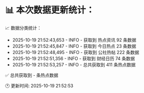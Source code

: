 📊 本次数据更新统计：
==========================

📈 数据分类统计：
- 2025-10-19 21:52:43,653 - INFO - 获取到 热点资讯 92 条数据
- 2025-10-19 21:52:45,847 - INFO - 获取到 今日热点 23 条数据
- 2025-10-19 21:52:48,495 - INFO - 获取到 公社热帖 222 条数据
- 2025-10-19 21:52:51,356 - INFO - 获取到 财经日历 74 条数据
- 2025-10-19 21:52:53,257 - INFO - 总共获取到 411 条热点数据

✅ 总共获取到 - 条热点数据

🕐 更新时间: 2025-10-19 21:52:53
